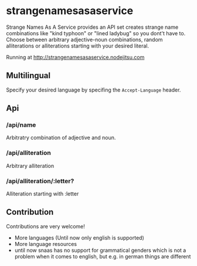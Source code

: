 # strangenamesasaservice

Strange Names As A Service provides an API set creates strange name combinations like "kind typhoon" or "lined ladybug" so you dont't have to.
Choose between arbitrary adjective-noun combinations, random alliterations or alliterations starting with your desired literal.

Running at http://strangenamesasaservice.nodejitsu.com

## Multilingual

Specify your desired language by specifing the `Accept-Language` header.

## Api

### /api/name

Arbitratry combination of adjective and noun.

### /api/alliteration

Arbitrary alliteration

### /api/alliteration/:letter?

Alliteration starting with :letter

## Contribution

Contributions are very welcome!

* More languages (Until now only english is supported)
* More language resources
* until now snaas has no support for grammatical genders which is not a problem when it comes to english, but e.g. in german things are different